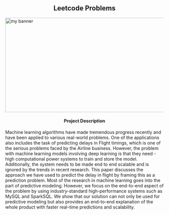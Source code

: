 <h2 align='center'><b> Leetcode Problems </b></h2>
<img width='1500' height='300' src="https://user-images.githubusercontent.com/98472023/216134637-0c6cedf0-d0d0-4541-bdcf-ec64589c5ce3.png" alt="my banner"> 

<h4 align='center'> Project Description </h4> 
Machine learning algorithms have made tremendous progress recently and have been applied to various real-world problems. One of the applications also includes the task of predicting delays in Flight timings, which is one of the serious problems faced by the Airline business. However, the problem with machine learning models involving deep learning is that they need - high computational power systems to train and store the model. Additionally, the system needs to be made end to end scalable and is ignored by the trends in recent research. This paper discusses the approach we have used to predict the delay in flight by framing this as a prediction problem. Most of the research in machine learning goes into the part of predictive modeling. However, we focus on the end-to-end aspect of the problem by using industry-standard high-performance systems such as MySQL and SparkSQL. We show that our solution can not only be used for predictive modeling but also provides an end-to-end explanation of the whole product with faster real-time predictions and scalability. <br><br>
